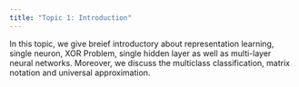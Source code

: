 ```yaml
---
title: "Topic 1: Introduction"
---
```

In this topic, we give breief introductory about representation learning, single neuron, XOR Problem, single hidden layer as well as multi-layer neural networks. Moreover, we discuss the multiclass classification, matrix notation and universal approximation.